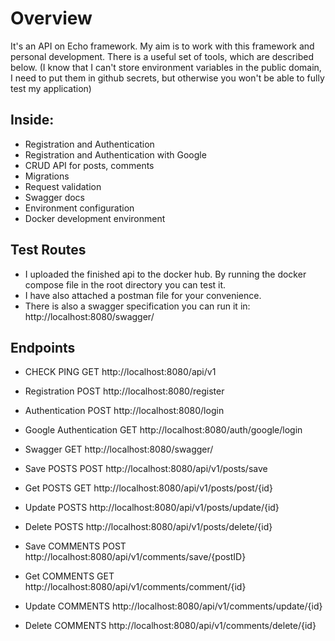 # Overview
It's an API on Echo framework.
My aim is to work with this framework and personal development.
There is a useful set of tools, which are described below.
(I know that I can't store environment variables in the public domain, I need to put them in github secrets, but otherwise you won't be able to fully test my application)

## Inside:

- Registration and Authentication
- Registration and Authentication with Google
- CRUD API for posts, comments
- Migrations
- Request validation
- Swagger docs
- Environment configuration
- Docker development environment

## Test Routes
- I uploaded the finished api to the docker hub. By running the docker compose file in the root directory you can test it.
- I have also attached a postman file for your convenience.
- There is also a swagger specification you can run it in: http://localhost:8080/swagger/

## Endpoints


- CHECK PING GET http://localhost:8080/api/v1


- Registration POST http://localhost:8080/register
- Authentication POST http://localhost:8080/login
- Google Authentication GET http://localhost:8080/auth/google/login


- Swagger GET http://localhost:8080/swagger/


- Save POSTS POST http://localhost:8080/api/v1/posts/save
- Get POSTS GET http://localhost:8080/api/v1/posts/post/{id}
- Update POSTS http://localhost:8080/api/v1/posts/update/{id}
- Delete POSTS http://localhost:8080/api/v1/posts/delete/{id}


- Save COMMENTS POST http://localhost:8080/api/v1/comments/save/{postID}
- Get COMMENTS GET http://localhost:8080/api/v1/comments/comment/{id}
- Update COMMENTS http://localhost:8080/api/v1/comments/update/{id}
- Delete COMMENTS http://localhost:8080/api/v1/comments/delete/{id}
